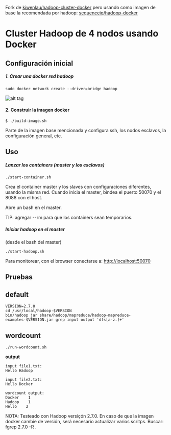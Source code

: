 Fork de [kiwenlau/hadoop-cluster-docker](https://github.com/kiwenlau/hadoop-cluster-docker)
pero usando como imagen de base la recomendada por hadoop: [sequenceiq/hadoop-docker](https://hadoop.apache.org/docs/stable2/hadoop-yarn/hadoop-yarn-site/DockerContainerExecutor.html])

# Cluster Hadoop de 4 nodos usando Docker

## Configuración inicial
##### 1. Crear una docker red hadoop
```
sudo docker network create --driver=bridge hadoop
```

![alt tag](https://raw.githubusercontent.com/kiwenlau/hadoop-cluster-docker/master/hadoop-cluster-docker.png)

#### 2. Construir la imagen docker
```
$ ./build-image.sh
```

Parte de la imagen base mencionada y configura ssh, los nodos esclavos, la configuración general, etc.

## Uso

##### Lanzar los containers (master y los esclavos)
```
./start-container.sh
```

Crea el container master y los slaves con configuraciones diferentes, usando la misma red. Cuando inicia el master, bindea el puerto 50070 y el 8088 con el host.

Abre un bash en el master.

TIP: agregar --rm para que los containers sean temporarios.

##### Iniciar hadoop en el master
(desde el bash del master)
```
./start-hadoop.sh
```

Para monitorear, con el browser conectarse a: [http://localhost:50070](http://localhost:50070)

## Pruebas

## default
```
VERSION=2.7.0
cd /usr/local/hadoop-$VERSION
bin/hadoop jar share/hadoop/mapreduce/hadoop-mapreduce-examples-$VERSION.jar grep input output 'dfs[a-z.]+'
```

## wordcount

```
./run-wordcount.sh
```

**output**

```
input file1.txt:
Hello Hadoop

input file2.txt:
Hello Docker

wordcount output:
Docker    1
Hadoop    1
Hello    2
```

<!--### Arbitrary size Hadoop cluster

##### 1. pull docker images and clone github repository

do 1~3 like section A

##### 2. rebuild docker image

```
sudo ./resize-cluster.sh 5
```
- specify parameter > 1: 2, 3..
- this script just rebuild hadoop image with different **slaves** file, which pecifies the name of all slave nodes


##### 3. start container

```
sudo ./start-container.sh 5
```
- use the same parameter as the step 2

##### 4. run hadoop cluster 

do 5~6 like section A-->

NOTA: Testeado con Hadoop versiçón 2.7.0. En caso de que la imagen docker cambie de versión, será necesario actualizar varios scritps. Buscar: fgrep 2.7.0 -R .